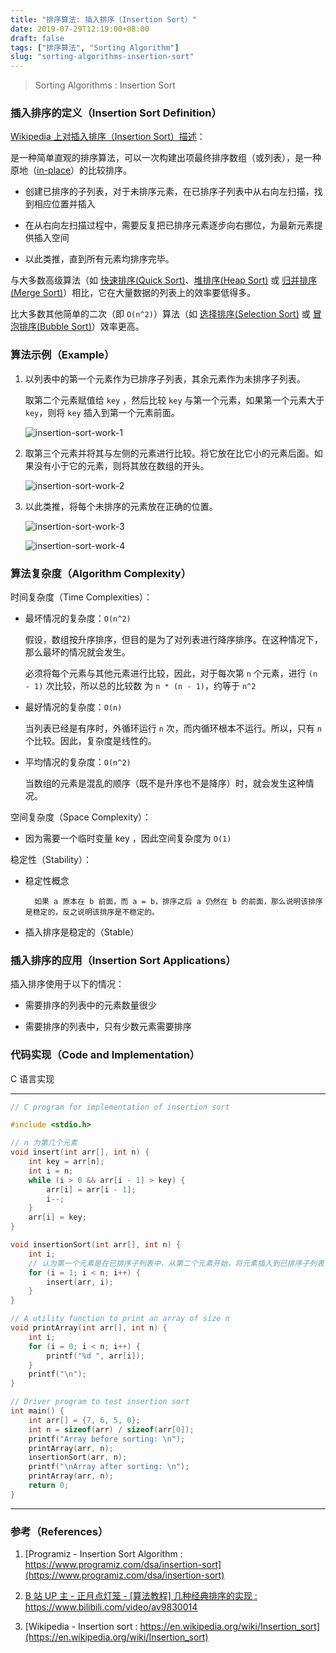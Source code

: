 ```yaml
---
title: "排序算法: 插入排序（Insertion Sort）"
date: 2019-07-29T12:19:00+08:00
draft: false
tags: ["排序算法", "Sorting Algorithm"]
slug: "sorting-algorithms-insertion-sort"
---
```


> Sorting Algorithms : Insertion Sort

### 插入排序的定义（Insertion Sort Definition）

[Wikipedia 上对插入排序（Insertion Sort）描述](https://zh.wikipedia.org/wiki/%E6%8F%92%E5%85%A5%E6%8E%92%E5%BA%8F)：

是一种简单直观的排序算法，可以一次构建出项最终排序数组（或列表），是一种原地（[in-place](https://en.wikipedia.org/wiki/In-place_algorithm)）的比较排序。

- 创建已排序的子列表，对于未排序元素，在已排序子列表中从右向左扫描，找到相应位置并插入

- 在从右向左扫描过程中，需要反复把已排序元素逐步向右挪位，为最新元素提供插入空间

- 以此类推，直到所有元素均排序完毕。

<!--more-->

与大多数高级算法（如 [快速排序(Quick Sort)](https://en.wikipedia.org/wiki/Quicksort)、[堆排序(Heap Sort)](https://en.wikipedia.org/wiki/Heapsort) 或 [归并排序(Merge Sort)](https://en.wikipedia.org/wiki/Merge_sort)）相比，它在大量数据的列表上的效率要低得多。

比大多数其他简单的二次（即 `O(n^2)`）算法（如 [选择排序(Selection Sort)](https://en.wikipedia.org/wiki/Selection_sort) 或 [冒泡排序(Bubble Sort)](https://en.wikipedia.org/wiki/Bubble_sort)）效率更高。

### 算法示例（Example）

1. 以列表中的第一个元素作为已排序子列表，其余元素作为未排序子列表。
	
	取第二个元素赋值给 `key` ，然后比较 `key` 与第一个元素，如果第一个元素大于 `key`，则将 `key` 插入到第一个元素前面。

	![insertion-sort-work-1](/insertion-sort-work-1.png)

2. 取第三个元素并将其与左侧的元素进行比较。将它放在比它小的元素后面。如果没有小于它的元素，则将其放在数组的开头。
	
	![insertion-sort-work-2](/insertion-sort-work-2.png)
	
3. 以此类推，将每个未排序的元素放在正确的位置。 

	![insertion-sort-work-3](/insertion-sort-work-3.png)
	
	![insertion-sort-work-4](/insertion-sort-work-4.png)

### 算法复杂度（Algorithm Complexity）

时间复杂度（Time Complexities）：

- 最坏情况的复杂度：`O(n^2)`

	假设，数组按升序排序，但目的是为了对列表进行降序排序。在这种情况下，那么最坏的情况就会发生。
	
	必须将每个元素与其他元素进行比较，因此，对于每次第 `n` 个元素，进行 `(n - 1)` 次比较，所以总的比较数 为 `n * (n - 1)`，约等于 `n^2`
	
- 最好情况的复杂度：`O(n)`

	当列表已经是有序时，外循环运行 `n` 次，而内循环根本不运行。所以，只有 `n` 个比较。因此，复杂度是线性的。

- 平均情况的复杂度：`O(n^2)`

	当数组的元素是混乱的顺序（既不是升序也不是降序）时，就会发生这种情况。

空间复杂度（Space Complexity）：

- 因为需要一个临时变量 key ，因此空间复杂度为 `O(1)`

稳定性（Stability）：

- 稳定性概念

		如果 a 原本在 b 前面，而 a = b，排序之后 a 仍然在 b 的前面，那么说明该排序是稳定的，反之说明该排序是不稳定的。

- 插入排序是稳定的（Stable）

### 插入排序的应用（Insertion Sort Applications）

插入排序使用于以下的情况：

- 需要排序的列表中的元素数量很少

- 需要排序的列表中，只有少数元素需要排序

### 代码实现（Code and Implementation）

C 语言实现

------

```c
// C program for implementation of insertion sort 

#include <stdio.h>

// n 为第几个元素
void insert(int arr[], int n) {
    int key = arr[n];
    int i = n;
    while (i > 0 && arr[i - 1] > key) {
        arr[i] = arr[i - 1];
        i--;
    }
    arr[i] = key;
}

void insertionSort(int arr[], int n) {
    int i;
    // 认为第一个元素是在已排序子列表中，从第二个元素开始，将元素插入到已排序子列表中
    for (i = 1; i < n; i++) {
        insert(arr, i);
    }
}

// A utility function to print an array of size n
void printArray(int arr[], int n) {
    int i;
    for (i = 0; i < n; i++) {
        printf("%d ", arr[i]);
    }
    printf("\n");
}

// Driver program to test insertion sort
int main() {
    int arr[] = {7, 6, 5, 0};
    int n = sizeof(arr) / sizeof(arr[0]);
    printf("Array before sorting: \n");
    printArray(arr, n);
    insertionSort(arr, n);
    printf("\nArray after sorting: \n");
    printArray(arr, n);
    return 0;
}
```

------

### 参考（References）

1. [Programiz - Insertion Sort Algorithm : https://www.programiz.com/dsa/insertion-sort](https://www.programiz.com/dsa/insertion-sort)

2. [B 站 UP 主 - 正月点灯笼 - [算法教程] 几种经典排序的实现 : https://www.bilibili.com/video/av9830014 ](https://www.bilibili.com/video/av9830014)

3. [Wikipedia - Insertion sort : https://en.wikipedia.org/wiki/Insertion_sort](https://en.wikipedia.org/wiki/Insertion_sort)

